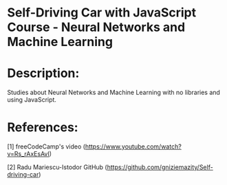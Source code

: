 # Self-Driving Car with JavaScript Course - Neural Networks and Machine Learning

# Description:

Studies about Neural Networks and Machine Learning with no libraries and using JavaScript.

# References:

[1] freeCodeCamp's video (https://www.youtube.com/watch?v=Rs_rAxEsAvI)

[2] Radu Mariescu-Istodor GitHub (https://github.com/gniziemazity/Self-driving-car)